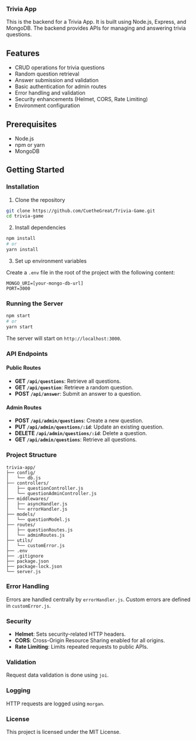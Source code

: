 ### Trivia App

This is the backend for a Trivia App. It is built using Node.js, Express, and MongoDB. The backend provides APIs for managing and answering trivia questions.

## Features

- CRUD operations for trivia questions
- Random question retrieval
- Answer submission and validation
- Basic authentication for admin routes
- Error handling and validation
- Security enhancements (Helmet, CORS, Rate Limiting)
- Environment configuration

## Prerequisites

- Node.js
- npm or yarn
- MongoDB

## Getting Started

### Installation

1. Clone the repository

```bash
git clone https://github.com/CuetheGreat/Trivia-Game.git
cd trivia-game
```

2. Install dependencies

```bash
npm install
# or
yarn install
```

3. Set up environment variables

Create a `.env` file in the root of the project with the following content:

```env
MONGO_URI=[your-mongo-db-url]
PORT=3000
```

### Running the Server

```bash
npm start
# or
yarn start
```

The server will start on `http://localhost:3000`.

### API Endpoints

#### Public Routes

- **GET `/api/questions`**: Retrieve all questions.
- **GET `/api/question`**: Retrieve a random question.
- **POST `/api/answer`**: Submit an answer to a question.

#### Admin Routes

- **POST `/api/admin/questions`**: Create a new question.
- **PUT `/api/admin/questions/:id`**: Update an existing question.
- **DELETE `/api/admin/questions/:id`**: Delete a question.
- **GET `/api/admin/questions`**: Retrieve all questions.

### Project Structure

```plaintext
trivia-app/
├── config/
│   └── db.js
├── controllers/
│   ├── questionController.js
│   └── questionAdminController.js
├── middlewares/
│   ├── asyncHandler.js
│   └── errorHandler.js
├── models/
│   └── questionModel.js
├── routes/
│   ├── questionRoutes.js
│   └── adminRoutes.js
├── utils/
│   └── customError.js
├── .env
├── .gitignore
├── package.json
├── package-lock.json
└── server.js
```

### Error Handling

Errors are handled centrally by `errorHandler.js`. Custom errors are defined in `customError.js`.

### Security

- **Helmet**: Sets security-related HTTP headers.
- **CORS**: Cross-Origin Resource Sharing enabled for all origins.
- **Rate Limiting**: Limits repeated requests to public APIs.

### Validation

Request data validation is done using `joi`.

### Logging

HTTP requests are logged using `morgan`.

### License

This project is licensed under the MIT License.